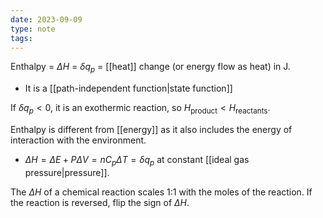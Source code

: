 ```yaml
---
date: 2023-09-09
type: note
tags: 
---
```


Enthalpy = $\Delta H$ = $\delta q_{p}$ = [[heat]] change (or energy flow as heat) in J.
- It is a [[path-independent function|state function]]

If $\delta q_{p} < 0$, it is an exothermic reaction, so $H_{\text{product}} < H_{\text{reactants}}$.

Enthalpy is different from [[energy]] as it also includes the energy of interaction with the environment.
- $\Delta H = \Delta E + P\Delta V = nC_{p}\Delta T = \delta q_{p}$ at constant [[ideal gas pressure|pressure]].

The $\Delta H$ of a chemical reaction scales 1:1 with the moles of the reaction. If the reaction is reversed, flip the sign of $\Delta H$.